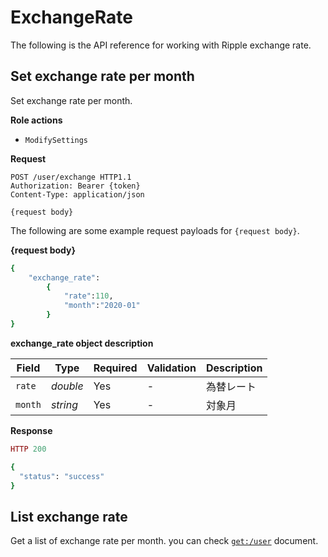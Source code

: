 # ExchangeRate

The following is the API reference for working with Ripple exchange rate.

## Set exchange rate per month

Set exchange rate per month.


**Role actions**

- `ModifySettings`

**Request**

```http
POST /user/exchange HTTP1.1
Authorization: Bearer {token}
Content-Type: application/json

{request body}
```
The following are some example request payloads for `{request body}`.


**{request body}**

```ruby
{
	"exchange_rate":
		{
			"rate":110,
			"month":"2020-01"
		}
}
```

**exchange_rate object description**

Field             | Type      | Required | Validation | Description
----------------- | --------- | -------- | ---------- | -----------
 `rate`           | *double*  | Yes      | -          | 為替レート
 `month`          | *string*  | Yes      | -          | 対象月


**Response**

```ruby
HTTP 200

{
  "status": "success"
}
```


## List exchange rate

Get a list of exchange rate per month. you can check [`get:/user`](WIP) document.

